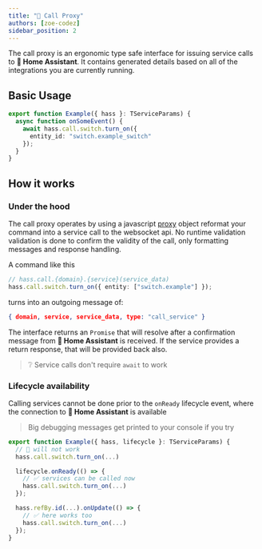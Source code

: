 ```yaml
---
title: "📣 Call Proxy"
authors: [zoe-codez]
sidebar_position: 2
---
```


The call proxy is an ergonomic type safe interface for issuing service calls to **🏡 Home Assistant**.
It contains generated details based on all of the integrations you are currently running.

## Basic Usage

```typescript
export function Example({ hass }: TServiceParams) {
  async function onSomeEvent() {
    await hass.call.switch.turn_on({
      entity_id: "switch.example_switch"
    });
  }
}
```

## How it works

### Under the hood

The call proxy operates by using a javascript [proxy](https://developer.mozilla.org/en-US/docs/Web/JavaScript/Reference/Global_Objects/Proxy) object reformat your command into a service call to the websocket api.
No runtime validation validation is done to confirm the validity of the call, only formatting messages and response handling.

A command like this

```typescript
// hass.call.{domain}.{service}(service_data)
hass.call.switch.turn_on({ entity: ["switch.example"] });
```

turns into an outgoing message of:

```json
{ domain, service, service_data, type: "call_service" }
```

The interface returns an `Promise` that will resolve after a confirmation message from **🏡 Home Assistant** is received.
If the service provides a return response, that will be provided back also.

> ❔ Service calls don't require `await` to work

### Lifecycle availability

Calling services cannot be done prior to the `onReady` lifecycle event, where the connection to **🏡 Home Assistant** is available

> Big debugging messages get printed to your console if you try

```typescript
export function Example({ hass, lifecycle }: TServiceParams) {
  // 🛑 will not work
  hass.call.switch.turn_on(...)

  lifecycle.onReady(() => {
    // ✅ services can be called now
    hass.call.switch.turn_on(...)
  });

  hass.refBy.id(...).onUpdate(() => {
    // ✅ here works too
    hass.call.switch.turn_on(...)
  });
}
```
